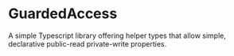 # GuardedAccess
A simple Typescript library offering helper types that allow simple, declarative public-read private-write properties.
